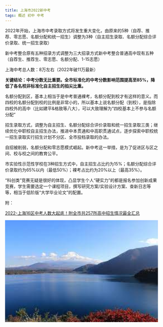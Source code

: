 ```yaml
---
title: 上海市2022新中考
tags: 概述 初中 中考
---
```

2022年开始，上海市中考录取方式将发生重大变化，由原来的5种（自荐、推荐、零志愿、名额分配和统一招生）调整为3种（自主招生录取、名额分配综合评价录取、统一招生录取）

新中考整合原有五种招录方式调整为三大招录方式新中考整合普通高中现有五种（自荐生、推荐生、零志愿、名额分配、1-15志愿）

上海中考总人数：8万左右（2022年破11万最新）

**关键结论：中考分数无比重要。全市标准化的中考分数影响范围提高至85%，降低了各名校非标准化自主招生的掐尖比重。**

名额分配到区，基本上相当于是中考普通裸考，名额分配到校才有这样的意义。而四校的名额分配到校的比例是非常小的，所以基本上说名额分配（到校），是指除四校外的高中（比如建平&格致等八大），可以大致理解为“四校基本上不参与名额分配”

招生录取方式，调整为自主招生、名额分配综合评价录取和统一招生录取三类；继续优化中职校自主招生办法，推进中本贯通和中高职贯通试点，逐步探索中职校统一招生录取实行招生计划不分区、全市投档录取的办法。

自招被削弱，名额分配和零志愿模式崛起。新中考这一举措，是为了促进区与区之间、校与校之间的教育公平。

市实验性示范性学校在3种招生方式中，自主招生占比约为15%；名额分配综合评价录取约为65%以内（最低50%）；裸考占比约为20%以上（最高35%）。

“科创类”竞赛无疑是很好的体现，凸显学生个人“硬实力”的都是报名参加创新成果竞赛，学生需要选定一个课程项目，撰写研究方案/实验设计方案、查新日志等等，相当于低阶版“大学毕业论文”的配置。

附：

[2022-上海16区中考人数大起底！附全市共257所高中招生情况最全汇总](https://new.qq.com/rain/a/20221107A04G9900)

![](/assets/images/1/1.png)




